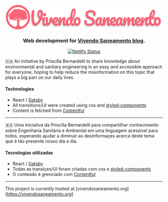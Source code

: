 <p align="center">
  <img src="/assets/images/logo.png?raw=true" width="500" alt="Vivendo Saneamento" />
</p>

<div align="center">
  
### Web development for [Vivendo Saneamento blog](httos://vivendosaneamento.org).

</div>

<div align="center">
  
[![Netlify Status](https://api.netlify.com/api/v1/badges/9a3ded0a-b842-40d4-a5f1-377fcd880ef3/deploy-status)](https://app.netlify.com/sites/vivendosaneamento/deploys)

</div>

🇬🇧 An initiative by Priscilla Bernardelli to share knowledge about environmental and sanitary engineering in an easy and accessible approach for everyone, hoping to help reduce the misinformation on this topic that plays a big part on our daily lives.

#### Technologies
- React / [Gatsby](https://www.gatsbyjs.org/)
- All transitions/UI were created using css and [styled-components](https://styled-components.com/)
- Content is fetched from [Contentful](https://www.contentful.com/)

---

🇧🇷 Uma iniciativa da Priscilla Bernardelli para compartilhar conhecimento sobre Engenharia Sanitária e Ambiental em uma linguagem acessível para todos, esperando ajudar a diminuir as desinformaçes acerca deste tema que é tão presente nosso dia a dia.

#### Tecnologias utilizadas
- React / [Gatsby](https://www.gatsbyjs.org/)
- Todas as transiçes/UI foram criadas com css e [styled-components](https://styled-components.com/)
- O conteúdo é grenciado com [Contentful](https://www.contentful.com/)

---

This project is currently hosted at [vivendosaneamento.org](https://vivendosaneamento.org]
